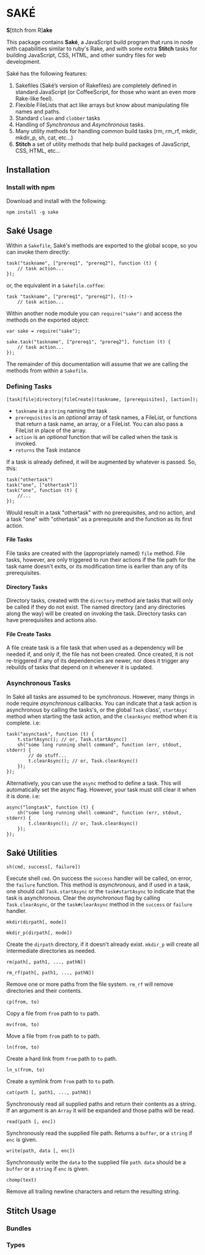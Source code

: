SAKÉ
====

**S**[titch from R]**ake**

This package contains **Saké**, a JavaScript build program that runs in node with capabilities similar to ruby's Rake, and with some extra **Stitch** tasks for building JavaScript, CSS, HTML, and other sundry files for web development.

Saké has the following features:

1.  Sakefiles (Saké’s version of Rakefiles) are completely defined in standard JavaScript (or CoffeeScript, for those who want an even more Rake-like feel).
2.  Flexible FileLists that act like arrays but know about manipulating file names and paths.
3.  Standard `clean` and `clobber` tasks
4.  Handling of *Synchronous* and *Asynchronous* tasks.
5.  Many utility methods for handling common build tasks (rm, rm\_rf, mkdir, mkdir\_p, sh, cat, etc...)
6.  **Stitch** a set of utility methods that help build packages of JavaScript, CSS, HTML, etc...


Installation
------------

### Install with npm

Download and install with the following:

    npm install -g sake


Saké Usage
----------

Within a `Sakefile`, Saké's methods are exported to the global scope, so you can invoke them directly:

    task("taskname", ["prereq1", "prereq2"], function (t) {
        // task action...
    });
    
or, the equivalent in a `Sakefile.coffee`:

    task "taskname", ["prereq1", "prereq2"], (t)->
        // task action...
    
Within another node module you can `require("sake")` and access the methods on the exported object:
    
    var sake = require("sake");
    
    sake.task("taskname", ["prereq1", "prereq2"], function (t) {
        // task action...
    });

The remainder of this documentation will assume that we are calling the methods from within a `Sakefile`.


### Defining Tasks

`[task|file|directory|fileCreate](taskname, [prerequisites], [action]);`

*   `taskname` is a `string` naming the task
*   `prerequisites` is an _optional_ array of task names, a FileList, or functions that return a task name, an array, or a FileList. You can also pass a FileList in place of the array.
*   `action` is an _optional_ function that will be called when the task is invoked.
*   `returns` the Task instance

If a task is already defined, it will be augmented by whatever is passed. So, this:

    task("othertask")
    task("one", ["othertask"])
    task("one", function (t) {
        //...
    });

Would result in a task "othertask" with no prerequisites, and no action, and a task "one" with "othertask" as a prerequisite and the function as its first action.


#### File Tasks

File tasks are created with the (appropriately named) `file` method. File tasks, however, are only triggered to run their actions if the file path for the task name doesn't exits, or its modification time is earlier than any of its prerequisites.


#### Directory Tasks

Directory tasks, created with the `directory` method are tasks that will only be called if they do not exist. The named directory (and any directories along the way) will be created on invoking the task. Directory tasks can have prerequisites and actions also.


#### File Create Tasks

A file create task is a file task that when used as a dependency will be needed if, and only if, the file has not been created. Once created, it is not re-triggered if any of its dependencies are newer, nor does it trigger any rebuilds of tasks that depend on it whenever it is updated.

### Asynchronous Tasks

In Saké all tasks are assumed to be *synchronous*. However, many things in node require *asynchronous* callbacks. You can indicate that a task action is asynchronous by calling the tasks's, or the global `Task` class', `startAsyc` method when starting the task action, and the `clearAsync` method when it is complete. i.e:

    task("asynctask", function (t) {
        t.startAsync(); // or, Task.startAsync()
        sh("some long running shell command", function (err, stdout, stderr) {
            // do stuff...
            t.clearAsync(); // or, Task.clearAsync()
        });
    });
    
Alternatively, you can use the `async` method to define a task. This will automatically set the async flag. However, your task must still clear it when it is done. i.e:

    async("longtask", function (t) {
        sh("some long running shell command", function (err, stdout, stderr) {
            t.clearAsync(); // or, Task.clearAsync()
        });
    });


Saké Utilities
--------------

    sh(cmd, success[, failure])

Execute shell `cmd`. On success the `success` handler will be called, on error, the `failure` function. This method is *asynchronous*, and if used in a task, one should call `Task.startAsync` or the `task#startAsync` to indicate that the task is asynchronous. Clear the *asynchronous* flag by calling `Task.clearAsync`, or the `task#clearAsync` method in the `success` or `failure` handler.

    mkdir(dirpath[, mode])
    
    mkdir_p(dirpath[, mode])
    
Create the `dirpath` directory, if it doesn't already exist. `mkdir_p` will create all intermediate directories as needed.
    
    rm(path[, path1, ..., pathN])
    
    rm_rf(path[, path1, ..., pathN])
    
Remove one or more paths from the file system. `rm_rf` will remove directories and their contents.
    
    cp(from, to)

Copy a file from `from` path to `to` path.
    
    mv(from, to)

Move a file from `from` path to `to` path.
    
    ln(from, to)

Create a hard link from `from` path to `to` path.
    
    ln_s(from, to)

Create a symlink from `from` path to `to` path.
    
    cat(path [, path1, ..., pathN])

Synchronously read all supplied paths and return their contents as a string. If an argument is an `Array` it will be expanded and those paths will be read.
    
    read(path [, enc])

Synchronously read the supplied file path. Returns a `buffer`, or a `string` if `enc` is given.
    
    write(path, data [, enc])

Synchronously write the `data` to the supplied file `path`. `data` should be a `buffer` or a `string` if `enc` is given.

    chomp(text)

Remove all trailing newline characters and return the resulting string.


Stitch Usage
------------

### Bundles

### Types

